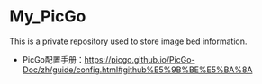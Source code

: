 # My_PicGo
This is a private repository used to store image bed information.
- PicGo配置手册：https://picgo.github.io/PicGo-Doc/zh/guide/config.html#github%E5%9B%BE%E5%BA%8A
